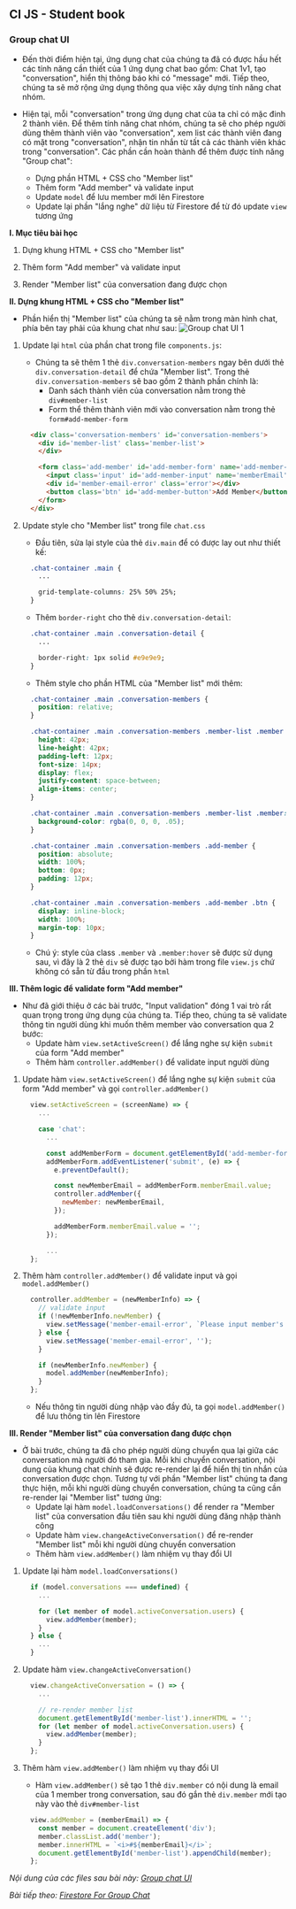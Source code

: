 ## CI JS - Student book
### Group chat UI

- Đến thời điểm hiện tại, ứng dụng chat của chúng ta đã có được hầu hết các tính năng cần thiết của 1 ứng dụng chat bao gồm: Chat 1v1, tạo "conversation", hiển thị thông báo khi có "message" mới. Tiếp theo, chúng ta sẽ mở rộng ứng dụng thông qua việc xây dựng tính năng chat nhóm.
- Hiện tại, mỗi "conversation" trong ứng dụng chat của ta chỉ có mặc đinh 2 thành viên. Để thêm tính năng chat nhóm, chúng ta sẽ cho phép người dùng thêm thành viên vào "conversation", xem list các thành viên đang có mặt trong "conversation", nhận tin nhắn từ tất cả các thành viên khác trong "conversation". Các phần cần hoàn thành để thêm được tính năng "Group chat":

    - Dựng phần HTML + CSS cho "Member list"
    - Thêm form "Add member" và validate input
    - Update `model` để lưu member mới lên Firestore
    - Update lại phần "lắng nghe" dữ liệu từ Firestore để từ đó update `view` tương ứng

**I. Mục tiêu bài học**
1. Dựng khung HTML + CSS cho "Member list"

2. Thêm form "Add member" và validate input

3. Render "Member list" của conversation đang được chọn

**II. Dựng khung HTML + CSS cho "Member list"**
- Phần hiển thị "Member list" của chúng ta sẽ nằm trong màn hình chat, phía bên tay phải của khung chat như sau:
    ![Group chat UI 1](/group-chat-ui/conversation-list-1.png)

1. Update lại `html` của phần chat trong file `components.js`:
    - Chúng ta sẽ thêm 1 thẻ `div.conversation-members` ngay bên dưới thẻ `div.conversation-detail` để chứa "Member list". Trong thẻ `div.conversation-members` sẽ bao gồm 2 thành phần chính là:
      - Danh sách thành viên của conversation nằm trong thẻ `div#member-list`
      - Form thể thêm thành viên mới vào conversation nằm trong thẻ `form#add-member-form`

    ```html
      <div class='conversation-members' id='conversation-members'>
        <div id='member-list' class='member-list'>
        </div>

        <form class='add-member' id='add-member-form' name='add-member-form'>
          <input class='input' id='add-member-input' name='memberEmail' placeholder='Email ...'></input>
          <div id='member-email-error' class='error'></div>
          <button class='btn' id='add-member-button'>Add Member</button>
        </form>
      </div>
    ```

2. Update style cho "Member list" trong file `chat.css`
    - Đầu tiên, sửa lại style của thẻ `div.main` để có được lay out như thiết kế:

    ```css
      .chat-container .main {
        ...

        grid-template-columns: 25% 50% 25%;
      }
    ```

    - Thêm `border-right` cho thẻ `div.conversation-detail`:

    ```css
      .chat-container .main .conversation-detail {
        ...

        border-right: 1px solid #e9e9e9;
      }
    ```

    - Thêm style cho phần HTML của "Member list" mới thêm:

    ```css
      .chat-container .main .conversation-members {
        position: relative;
      }

      .chat-container .main .conversation-members .member-list .member {
        height: 42px;
        line-height: 42px;
        padding-left: 12px;
        font-size: 14px;
        display: flex;
        justify-content: space-between;
        align-items: center;
      }

      .chat-container .main .conversation-members .member-list .member:hover {
        background-color: rgba(0, 0, 0, .05);
      }

      .chat-container .main .conversation-members .add-member {
        position: absolute;
        width: 100%;
        bottom: 0px;
        padding: 12px;
      }

      .chat-container .main .conversation-members .add-member .btn {
        display: inline-block;
        width: 100%;
        margin-top: 10px;
      }
    ```

    - Chú ý: style của class `.member` và `.member:hover` sẽ được sử dụng sau, vì đây là 2 thẻ `div` sẽ được tạo bởi hàm trong file `view.js` chứ không có sẵn từ đầu trong phần `html`

**III. Thêm logic để validate form "Add member"**
- Như đã giới thiệu ở các bài trước, "Input validation" đóng 1 vai trò rất quan trọng trong ứng dụng của chúng ta. Tiếp theo, chúng ta sẽ validate thông tin người dùng khi muốn thêm member vào conversation qua 2 bước:
    - Update hàm `view.setActiveScreen()` để lắng nghe sự kiện `submit` của form "Add member"
    - Thêm hàm `controller.addMember()` để validate input người dùng

1. Update hàm `view.setActiveScreen()` để lắng nghe sự kiện `submit` của form "Add member" và gọi `controller.addMember()`
    ```js
      view.setActiveScreen = (screenName) => {
        ...

        case 'chat':
          ...

          const addMemberForm = document.getElementById('add-member-form');
          addMemberForm.addEventListener('submit', (e) => {
            e.preventDefault();

            const newMemberEmail = addMemberForm.memberEmail.value;
            controller.addMember({
              newMember: newMemberEmail,
            });

            addMemberForm.memberEmail.value = '';
          });

          ...
      };
    ```

2. Thêm hàm `controller.addMember()` để validate input và gọi `model.addMember()`
    ```js
      controller.addMember = (newMemberInfo) => {
        // validate input
        if (!newMemberInfo.newMember) {
          view.setMessage('member-email-error', `Please input member's email`);
        } else {
          view.setMessage('member-email-error', '');
        }

        if (newMemberInfo.newMember) {
          model.addMember(newMemberInfo);
        }
      };
    ```

    - Nếu thông tin người dùng nhập vào đầy đủ, ta gọi `model.addMember()` để lưu thông tin lên Firestore

**III. Render "Member list" của conversation đang được chọn**
- Ở bài trước, chúng ta đã cho phép người dùng chuyển qua lại giữa các conversation mà người đó tham gia. Mỗi khi chuyển conversation, nội dung của khung chat chính sẽ được re-render lại để hiển thị tin nhắn của conversation được chọn. Tương tự với phần "Member list" chúng ta đang thực hiện, mỗi khi người dùng chuyển conversation, chúng ta cũng cần re-render lại "Member list" tương ứng:
    - Update lại hàm `model.loadConversations()` để render ra "Member list" của conversation đầu tiên sau khi người dùng đăng nhập thành công
    - Update hàm `view.changeActiveConversation()` để re-render "Member list" mỗi khi người dùng chuyển conversation
    - Thêm hàm `view.addMember()` làm nhiệm vụ thay đổi UI

1. Update lại hàm `model.loadConversations()`
    ```js
      if (model.conversations === undefined) {
        ...

        for (let member of model.activeConversation.users) {
          view.addMember(member);
        }
      } else {
        ...
      }
    ```

2. Update hàm `view.changeActiveConversation()`
    ```js
      view.changeActiveConversation = () => {
        ...

        // re-render member list
        document.getElementById('member-list').innerHTML = '';
        for (let member of model.activeConversation.users) {
          view.addMember(member);
        }
      };
    ```

3. Thêm hàm `view.addMember()` làm nhiệm vụ thay đổi UI
    - Hàm `view.addMember()` sẽ tạo 1 thẻ `div.member` có nội dung là email của 1 member trong conversation, sau đó gắn thẻ `div.member` mới tạo này vào thẻ `div#member-list`

    ```js
      view.addMember = (memberEmail) => {
        const member = document.createElement('div');
        member.classList.add('member');
        member.innerHTML = `<i>#${memberEmail}</i>`;
        document.getElementById('member-list').appendChild(member);
      };
    ```


*Nội dung của các files sau bài này: [Group chat UI](example)*

*Bài tiếp theo: [Firestore For Group Chat](firestore-for-group-chat/firestore-for-group-chat.md)*
